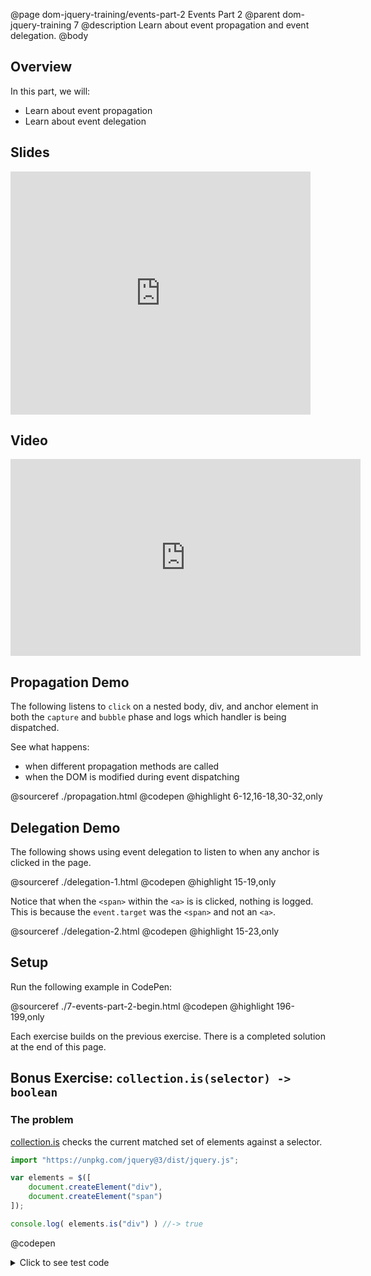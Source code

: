 @page dom-jquery-training/events-part-2 Events Part 2
@parent dom-jquery-training 7
@description Learn about event propagation and event delegation.
@body

## Overview

In this part, we will:

- Learn about event propagation
- Learn about event delegation

## Slides

<iframe src="https://docs.google.com/presentation/d/e/2PACX-1vT8tm1B2yfrIZxSPMtKhMHf_nCGgUbwu6kmDgOQqp6sskZqqmCMUvDmeYRBsQ8o_RECYtIwhFBHB0UM/embed?start=false&loop=false&delayms=3000" frameborder="0" width="480" height="389" allowfullscreen="true" mozallowfullscreen="true" webkitallowfullscreen="true"></iframe>

## Video

<iframe width="560" height="315" src="https://www.youtube.com/embed/qoW-EYuESZA" frameborder="0" allow="accelerometer; autoplay; encrypted-media; gyroscope; picture-in-picture" allowfullscreen></iframe>


## Propagation Demo

The following listens to `click` on a nested body, div, and
anchor element in both the `capture` and `bubble` phase
and logs which handler is being dispatched.

See what happens:

- when different propagation methods are called
- when the DOM is modified during event dispatching


@sourceref ./propagation.html
@codepen
@highlight 6-12,16-18,30-32,only

## Delegation Demo

The following shows using event delegation to listen to
when any anchor is clicked in the page.

@sourceref ./delegation-1.html
@codepen
@highlight 15-19,only

Notice that when the `<span>` within the `<a>` is is clicked,
nothing is logged.  This is because the `event.target`
was the `<span>` and not an `<a>`.

@sourceref ./delegation-2.html
@codepen
@highlight 15-23,only

## Setup

Run the following example in CodePen:

@sourceref ./7-events-part-2-begin.html
@codepen
@highlight 196-199,only

Each exercise builds on the previous exercise. There is a completed solution at the end of this page.


## Bonus Exercise: `collection.is(selector) -> boolean`

### The problem

[collection.is](https://api.jquery.com/is/) checks the current matched set of elements against a selector.

```js
import "https://unpkg.com/jquery@3/dist/jquery.js";

var elements = $([
	document.createElement("div"),
	document.createElement("span")
]);

console.log( elements.is("div") ) //-> true
```
@codepen

<details>
<summary>Click to see test code</summary>
```js
QUnit.test('$.fn.is', function(){

	expect(3);

	var elements = $([
		document.createElement("div"),
		document.createElement("span")
	]);

	ok(elements.is("div"), "is div");
	ok(elements.is("span"), "is span");
	ok(!elements.is("a"), "is a");
});
```
</details>

### What you need to know

- [matches](https://developer.mozilla.org/en-US/docs/Web/API/Element/matches) returns if an
  element matches a selector:

  ```html
  <div id="hello">Hello World</div>
  <script type="module">
  console.log( hello.matches("div") ) //-> true
  </script>  
  ```
  @codepen

### The solution

<details>
<summary>Click to see the solution</summary>
```js
    is: function(selector){
      var matched = false;
      $.each(this, function(i, element){
        if( this.matches( selector) ) {
          matched = true;
        }
      });
      return matched;
    },
```
</details>


## Bonus Exercise: `collection.data(key [, value])`

### The problem

[collection.data](https://api.jquery.com/data/) stores arbitrary data associated with the matched elements or return the value at the named data store for the first element in the set of matched elements.


```html
<div id="hello">Hello World</div>
<script type="module">
import "https://unpkg.com/jquery@3/dist/jquery.js";

$("#hello").data("foo", "bar");

console.log( $("#hello").data("foo") ) //-> "bar"
</script>  
```
@codepen

<details>
<summary>Click to see test code</summary>
```js
QUnit.test('$.fn.data', function(){

	$('#qunit-fixture').html('<div id="el">text</div>');

	$('#el').data('foo', 'bar');

	equal( $('#el').data('foo'), 'bar' ,'got back bar' );
});
```
</details>

### What you need to know

- Use [WeakMap](https://developer.mozilla.org/en-US/docs/Web/JavaScript/Reference/Global_Objects/WeakMap)
  to store data associated with an object in such a way that when the object is removed the data
  will be also be removed from the `WeakMap` and available for garbage collection.

  ```js
  var map = new WeakMap();

  (function(){
    var key = {name: "key"};
    var value = {name: "value"};
    map.set(key, value);
  })();
  setTimeout(function(){
    console.log( map );
    // In chrome, you can see the contents of the weakmap
    // and it will not have the key and value.
  },500);
  ```
  @codepen

### The solution

<details>
<summary>Click to see the solution</summary>
```js
    data: (function(){
      var data = new WeakMap();
      return function(propName, value) {
        if (arguments.length == 2) {
          // set the data for every item in the collection
          return $.each(this, function(i, el) {
            var elData = data.get(el);
            if (!elData) {
              elData = {};
              data.set(el, elData);
            }
            elData[propName] = value;
          });
        } else {
          // return the data in the first value
          var el = this[0], elData = data.get(el);
          return elData && elData[propName];
        }
      };
    })(),
```
</details>

## Bonus Exercise: `collection.on(eventType, selector, handler)`

### The problem

[collection.on](https://api.jquery.com/on/) attaches a delegate event listener.

```html
<ul id="root">
	<li>First</li>
	<li>Second</li>
</ul>
<script type="module">
import "https://unpkg.com/jquery@3/dist/jquery.js";

$("#root").on("click","li", function(){
	console.log("clicked an li");
});
</script>  
```
@codepen

<details>
<summary>Click to see test code</summary>
```js
QUnit.test('$.fn.on', function(){
	expect(3);

	var handler = function(){
		equal(this.nodeName.toLowerCase(), 'li', 'called back with an LI')
	}

	var $ul = $('#qunit-fixture').html(`
		<ul>
			<li><span id="one"/></li>
			<li><span id="two"/></li>
		</ul>`)
		.children()

	$ul.on('click', 'li', handler);

	clickIt( $('#one')[0] );
	clickIt( $('#two')[0] );

	$ul.html('<li><span id="three"></span></li>');
	clickIt( $('#three')[0] );
});
```
</details>

### What you need to know

- Instead of binding the `handler`, you'll need to bind a `delegator` that
  will conditionally call the `handler`.
- Use `.data` to store the `delegator` and `handler` in an object
  like `{delegator, handler}`.  That object should be stored in a data structure that
  looks like:
  ```js
  $([element]).data("events") //-> {
  //   click: { li: [ {delegator, handler} ] }   
  // }
  ```

### The solution

<details>
<summary>Click to see the solution</summary>
```js
    on: function(eventType, selector, handler) {
      // Create delegator function
      var delegator = function(ev) {
        var cur = ev.target;
        do {
          if ( $([ cur ]).is(selector) ) {
            handler.call(cur, ev);
          }
          cur = cur.parentNode;
        } while (cur && cur !== ev.currentTarget);
      };

      return $.each(this, function(i, element) {
        // store delegators by event and selector in
        // $.data
        var events = $([ element ]).data("events"), eventTypeEvents;
        if (!events) {
          $([ element ]).data("events", events = {});
        }
        if (!(eventTypeEvents = events[eventType])) {
          eventTypeEvents = events[eventType] = {};
        }
        if (!eventTypeEvents[selector]) {
          eventTypeEvents[selector] = [];
        }
        eventTypeEvents[selector].push({
          handler: handler,
          delegator: delegator
        });
        element.addEventListener(eventType, delegator, false);
      });
    },
```
</details>

## Bonus Exercise: `collection.off(eventType, selector, handler)`

### The problem

[collection.off](https://api.jquery.com/off/) stops listening for a delegate listener.

<details>
<summary>Click to see test code</summary>
```js
QUnit.test('$.fn.off', function(){
	expect(0);

	var handler = function(){
		equal(this.nodeName.toLowerCase(), 'li', 'called back with an LI')
	}

	var $ul = $('#qunit-fixture').html(`
		<ul>
			<li><span id="one"/></li>
			<li><span id="two"/></li>
		</ul>`)
		.children();

	$ul.on('click', 'li', handler);
	$ul.off('click', 'li', handler);

	clickIt( $('#three')[0] );
});
```
</details>

### What you need to know

- You will need to find the delegate for the handler passed to `.off()` and then
  call `.removeEventListener`.

### The solution

<details>
<summary>Click to see the solution</summary>
```js
    off: function(eventType, selector, handler) {
      return $.each(this, function(i, element) {
        // Find the delegator object for the handler
        // and remove it.
        var events = $([ element ]).data("events");
        if (events[eventType] && events[eventType][selector]) {
          var delegates = events[eventType][selector], i = 0;
          while (i < delegates.length) {
            if (delegates[i].handler === handler) {
              element.removeEventListener(eventType, delegates[i].delegator, false);
              delegates.splice(i, 1);
            } else {
              i++;
            }
          }
        }
      });
    }
```
</details>


## Complete solution

@sourceref ./7-events-part-2-end.html
@codepen
@highlight 196-272,only
